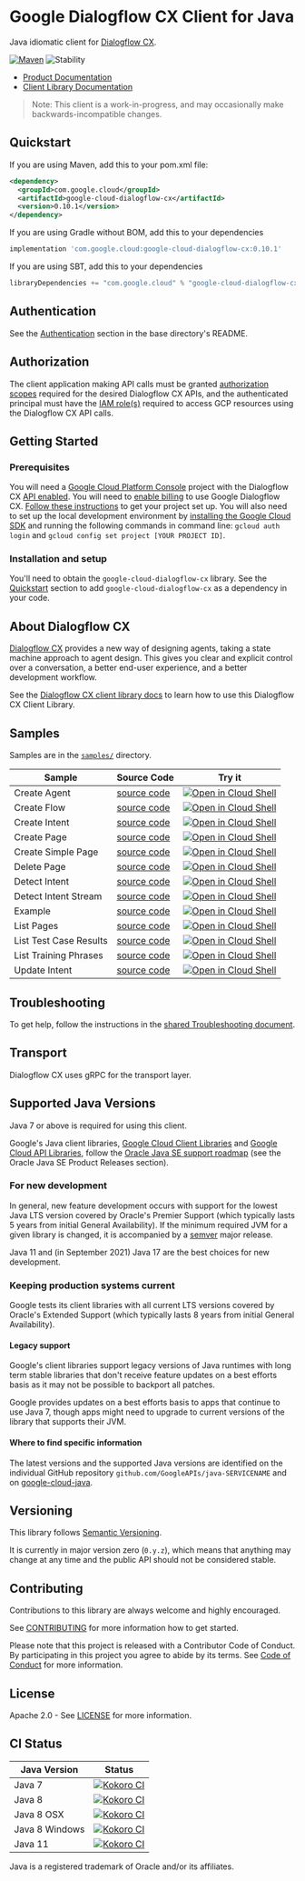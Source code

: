 # Google Dialogflow CX Client for Java

Java idiomatic client for [Dialogflow CX][product-docs].

[![Maven][maven-version-image]][maven-version-link]
![Stability][stability-image]

- [Product Documentation][product-docs]
- [Client Library Documentation][javadocs]

> Note: This client is a work-in-progress, and may occasionally
> make backwards-incompatible changes.


## Quickstart


If you are using Maven, add this to your pom.xml file:


```xml
<dependency>
  <groupId>com.google.cloud</groupId>
  <artifactId>google-cloud-dialogflow-cx</artifactId>
  <version>0.10.1</version>
</dependency>
```

If you are using Gradle without BOM, add this to your dependencies

```Groovy
implementation 'com.google.cloud:google-cloud-dialogflow-cx:0.10.1'
```

If you are using SBT, add this to your dependencies

```Scala
libraryDependencies += "com.google.cloud" % "google-cloud-dialogflow-cx" % "0.10.1"
```

## Authentication

See the [Authentication][authentication] section in the base directory's README.

## Authorization

The client application making API calls must be granted [authorization scopes][auth-scopes] required for the desired Dialogflow CX APIs, and the authenticated principal must have the [IAM role(s)][predefined-iam-roles] required to access GCP resources using the Dialogflow CX API calls.

## Getting Started

### Prerequisites

You will need a [Google Cloud Platform Console][developer-console] project with the Dialogflow CX [API enabled][enable-api].
You will need to [enable billing][enable-billing] to use Google Dialogflow CX.
[Follow these instructions][create-project] to get your project set up. You will also need to set up the local development environment by
[installing the Google Cloud SDK][cloud-sdk] and running the following commands in command line:
`gcloud auth login` and `gcloud config set project [YOUR PROJECT ID]`.

### Installation and setup

You'll need to obtain the `google-cloud-dialogflow-cx` library.  See the [Quickstart](#quickstart) section
to add `google-cloud-dialogflow-cx` as a dependency in your code.

## About Dialogflow CX


[Dialogflow CX][product-docs] provides a new way of designing agents, taking a state machine approach to agent design. This gives you clear and explicit control over a conversation, a better end-user experience, and a better development workflow.

See the [Dialogflow CX client library docs][javadocs] to learn how to
use this Dialogflow CX Client Library.





## Samples

Samples are in the [`samples/`](https://github.com/googleapis/java-dialogflow-cx/tree/main/samples) directory.

| Sample                      | Source Code                       | Try it |
| --------------------------- | --------------------------------- | ------ |
| Create Agent | [source code](https://github.com/googleapis/java-dialogflow-cx/blob/main/samples/snippets/src/main/java/dialogflow/cx/CreateAgent.java) | [![Open in Cloud Shell][shell_img]](https://console.cloud.google.com/cloudshell/open?git_repo=https://github.com/googleapis/java-dialogflow-cx&page=editor&open_in_editor=samples/snippets/src/main/java/dialogflow/cx/CreateAgent.java) |
| Create Flow | [source code](https://github.com/googleapis/java-dialogflow-cx/blob/main/samples/snippets/src/main/java/dialogflow/cx/CreateFlow.java) | [![Open in Cloud Shell][shell_img]](https://console.cloud.google.com/cloudshell/open?git_repo=https://github.com/googleapis/java-dialogflow-cx&page=editor&open_in_editor=samples/snippets/src/main/java/dialogflow/cx/CreateFlow.java) |
| Create Intent | [source code](https://github.com/googleapis/java-dialogflow-cx/blob/main/samples/snippets/src/main/java/dialogflow/cx/CreateIntent.java) | [![Open in Cloud Shell][shell_img]](https://console.cloud.google.com/cloudshell/open?git_repo=https://github.com/googleapis/java-dialogflow-cx&page=editor&open_in_editor=samples/snippets/src/main/java/dialogflow/cx/CreateIntent.java) |
| Create Page | [source code](https://github.com/googleapis/java-dialogflow-cx/blob/main/samples/snippets/src/main/java/dialogflow/cx/CreatePage.java) | [![Open in Cloud Shell][shell_img]](https://console.cloud.google.com/cloudshell/open?git_repo=https://github.com/googleapis/java-dialogflow-cx&page=editor&open_in_editor=samples/snippets/src/main/java/dialogflow/cx/CreatePage.java) |
| Create Simple Page | [source code](https://github.com/googleapis/java-dialogflow-cx/blob/main/samples/snippets/src/main/java/dialogflow/cx/CreateSimplePage.java) | [![Open in Cloud Shell][shell_img]](https://console.cloud.google.com/cloudshell/open?git_repo=https://github.com/googleapis/java-dialogflow-cx&page=editor&open_in_editor=samples/snippets/src/main/java/dialogflow/cx/CreateSimplePage.java) |
| Delete Page | [source code](https://github.com/googleapis/java-dialogflow-cx/blob/main/samples/snippets/src/main/java/dialogflow/cx/DeletePage.java) | [![Open in Cloud Shell][shell_img]](https://console.cloud.google.com/cloudshell/open?git_repo=https://github.com/googleapis/java-dialogflow-cx&page=editor&open_in_editor=samples/snippets/src/main/java/dialogflow/cx/DeletePage.java) |
| Detect Intent | [source code](https://github.com/googleapis/java-dialogflow-cx/blob/main/samples/snippets/src/main/java/dialogflow/cx/DetectIntent.java) | [![Open in Cloud Shell][shell_img]](https://console.cloud.google.com/cloudshell/open?git_repo=https://github.com/googleapis/java-dialogflow-cx&page=editor&open_in_editor=samples/snippets/src/main/java/dialogflow/cx/DetectIntent.java) |
| Detect Intent Stream | [source code](https://github.com/googleapis/java-dialogflow-cx/blob/main/samples/snippets/src/main/java/dialogflow/cx/DetectIntentStream.java) | [![Open in Cloud Shell][shell_img]](https://console.cloud.google.com/cloudshell/open?git_repo=https://github.com/googleapis/java-dialogflow-cx&page=editor&open_in_editor=samples/snippets/src/main/java/dialogflow/cx/DetectIntentStream.java) |
| Example | [source code](https://github.com/googleapis/java-dialogflow-cx/blob/main/samples/snippets/src/main/java/dialogflow/cx/Example.java) | [![Open in Cloud Shell][shell_img]](https://console.cloud.google.com/cloudshell/open?git_repo=https://github.com/googleapis/java-dialogflow-cx&page=editor&open_in_editor=samples/snippets/src/main/java/dialogflow/cx/Example.java) |
| List Pages | [source code](https://github.com/googleapis/java-dialogflow-cx/blob/main/samples/snippets/src/main/java/dialogflow/cx/ListPages.java) | [![Open in Cloud Shell][shell_img]](https://console.cloud.google.com/cloudshell/open?git_repo=https://github.com/googleapis/java-dialogflow-cx&page=editor&open_in_editor=samples/snippets/src/main/java/dialogflow/cx/ListPages.java) |
| List Test Case Results | [source code](https://github.com/googleapis/java-dialogflow-cx/blob/main/samples/snippets/src/main/java/dialogflow/cx/ListTestCaseResults.java) | [![Open in Cloud Shell][shell_img]](https://console.cloud.google.com/cloudshell/open?git_repo=https://github.com/googleapis/java-dialogflow-cx&page=editor&open_in_editor=samples/snippets/src/main/java/dialogflow/cx/ListTestCaseResults.java) |
| List Training Phrases | [source code](https://github.com/googleapis/java-dialogflow-cx/blob/main/samples/snippets/src/main/java/dialogflow/cx/ListTrainingPhrases.java) | [![Open in Cloud Shell][shell_img]](https://console.cloud.google.com/cloudshell/open?git_repo=https://github.com/googleapis/java-dialogflow-cx&page=editor&open_in_editor=samples/snippets/src/main/java/dialogflow/cx/ListTrainingPhrases.java) |
| Update Intent | [source code](https://github.com/googleapis/java-dialogflow-cx/blob/main/samples/snippets/src/main/java/dialogflow/cx/UpdateIntent.java) | [![Open in Cloud Shell][shell_img]](https://console.cloud.google.com/cloudshell/open?git_repo=https://github.com/googleapis/java-dialogflow-cx&page=editor&open_in_editor=samples/snippets/src/main/java/dialogflow/cx/UpdateIntent.java) |



## Troubleshooting

To get help, follow the instructions in the [shared Troubleshooting document][troubleshooting].

## Transport

Dialogflow CX uses gRPC for the transport layer.

## Supported Java Versions

Java 7 or above is required for using this client.

Google's Java client libraries,
[Google Cloud Client Libraries][cloudlibs]
and
[Google Cloud API Libraries][apilibs],
follow the
[Oracle Java SE support roadmap][oracle]
(see the Oracle Java SE Product Releases section).

### For new development

In general, new feature development occurs with support for the lowest Java
LTS version covered by  Oracle's Premier Support (which typically lasts 5 years
from initial General Availability). If the minimum required JVM for a given
library is changed, it is accompanied by a [semver][semver] major release.

Java 11 and (in September 2021) Java 17 are the best choices for new
development.

### Keeping production systems current

Google tests its client libraries with all current LTS versions covered by
Oracle's Extended Support (which typically lasts 8 years from initial
General Availability).

#### Legacy support

Google's client libraries support legacy versions of Java runtimes with long
term stable libraries that don't receive feature updates on a best efforts basis
as it may not be possible to backport all patches.

Google provides updates on a best efforts basis to apps that continue to use
Java 7, though apps might need to upgrade to current versions of the library
that supports their JVM.

#### Where to find specific information

The latest versions and the supported Java versions are identified on
the individual GitHub repository `github.com/GoogleAPIs/java-SERVICENAME`
and on [google-cloud-java][g-c-j].

## Versioning


This library follows [Semantic Versioning](http://semver.org/).


It is currently in major version zero (``0.y.z``), which means that anything may change at any time
and the public API should not be considered stable.


## Contributing


Contributions to this library are always welcome and highly encouraged.

See [CONTRIBUTING][contributing] for more information how to get started.

Please note that this project is released with a Contributor Code of Conduct. By participating in
this project you agree to abide by its terms. See [Code of Conduct][code-of-conduct] for more
information.


## License

Apache 2.0 - See [LICENSE][license] for more information.

## CI Status

Java Version | Status
------------ | ------
Java 7 | [![Kokoro CI][kokoro-badge-image-1]][kokoro-badge-link-1]
Java 8 | [![Kokoro CI][kokoro-badge-image-2]][kokoro-badge-link-2]
Java 8 OSX | [![Kokoro CI][kokoro-badge-image-3]][kokoro-badge-link-3]
Java 8 Windows | [![Kokoro CI][kokoro-badge-image-4]][kokoro-badge-link-4]
Java 11 | [![Kokoro CI][kokoro-badge-image-5]][kokoro-badge-link-5]

Java is a registered trademark of Oracle and/or its affiliates.

[product-docs]: https://cloud.google.com/dialogflow/cx/docs
[javadocs]: https://cloud.google.com/java/docs/reference/google-cloud-dialogflow-cx/latest/history
[kokoro-badge-image-1]: http://storage.googleapis.com/cloud-devrel-public/java/badges/java-dialogflow-cx/java7.svg
[kokoro-badge-link-1]: http://storage.googleapis.com/cloud-devrel-public/java/badges/java-dialogflow-cx/java7.html
[kokoro-badge-image-2]: http://storage.googleapis.com/cloud-devrel-public/java/badges/java-dialogflow-cx/java8.svg
[kokoro-badge-link-2]: http://storage.googleapis.com/cloud-devrel-public/java/badges/java-dialogflow-cx/java8.html
[kokoro-badge-image-3]: http://storage.googleapis.com/cloud-devrel-public/java/badges/java-dialogflow-cx/java8-osx.svg
[kokoro-badge-link-3]: http://storage.googleapis.com/cloud-devrel-public/java/badges/java-dialogflow-cx/java8-osx.html
[kokoro-badge-image-4]: http://storage.googleapis.com/cloud-devrel-public/java/badges/java-dialogflow-cx/java8-win.svg
[kokoro-badge-link-4]: http://storage.googleapis.com/cloud-devrel-public/java/badges/java-dialogflow-cx/java8-win.html
[kokoro-badge-image-5]: http://storage.googleapis.com/cloud-devrel-public/java/badges/java-dialogflow-cx/java11.svg
[kokoro-badge-link-5]: http://storage.googleapis.com/cloud-devrel-public/java/badges/java-dialogflow-cx/java11.html
[stability-image]: https://img.shields.io/badge/stability-beta-yellow
[maven-version-image]: https://img.shields.io/maven-central/v/com.google.cloud/google-cloud-dialogflow-cx.svg
[maven-version-link]: https://search.maven.org/search?q=g:com.google.cloud%20AND%20a:google-cloud-dialogflow-cx&core=gav
[authentication]: https://github.com/googleapis/google-cloud-java#authentication
[auth-scopes]: https://developers.google.com/identity/protocols/oauth2/scopes
[predefined-iam-roles]: https://cloud.google.com/iam/docs/understanding-roles#predefined_roles
[iam-policy]: https://cloud.google.com/iam/docs/overview#cloud-iam-policy
[developer-console]: https://console.developers.google.com/
[create-project]: https://cloud.google.com/resource-manager/docs/creating-managing-projects
[cloud-sdk]: https://cloud.google.com/sdk/
[troubleshooting]: https://github.com/googleapis/google-cloud-common/blob/main/troubleshooting/readme.md#troubleshooting
[contributing]: https://github.com/googleapis/java-dialogflow-cx/blob/main/CONTRIBUTING.md
[code-of-conduct]: https://github.com/googleapis/java-dialogflow-cx/blob/main/CODE_OF_CONDUCT.md#contributor-code-of-conduct
[license]: https://github.com/googleapis/java-dialogflow-cx/blob/main/LICENSE
[enable-billing]: https://cloud.google.com/apis/docs/getting-started#enabling_billing
[enable-api]: https://console.cloud.google.com/flows/enableapi?apiid=dialogflow-cx.googleapis.com
[libraries-bom]: https://github.com/GoogleCloudPlatform/cloud-opensource-java/wiki/The-Google-Cloud-Platform-Libraries-BOM
[shell_img]: https://gstatic.com/cloudssh/images/open-btn.png

[semver]: https://semver.org/
[cloudlibs]: https://cloud.google.com/apis/docs/client-libraries-explained
[apilibs]: https://cloud.google.com/apis/docs/client-libraries-explained#google_api_client_libraries
[oracle]: https://www.oracle.com/java/technologies/java-se-support-roadmap.html
[g-c-j]: http://github.com/googleapis/google-cloud-java
